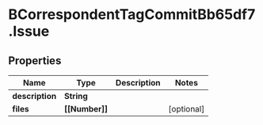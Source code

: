 # BCorrespondentTagCommitBb65df7.Issue

## Properties

Name | Type | Description | Notes
------------ | ------------- | ------------- | -------------
**description** | **String** |  | 
**files** | **[[Number]]** |  | [optional] 


